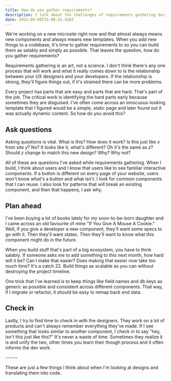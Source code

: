 ```yaml
---
title: How do you gather requirements?
description: I talk about the challenges of requirements gathering during new dev work.
date: 2021-09-08T15:08:41.926Z
---
```

We're working on a new microsite right now and that almost always means new components and always means new templates. When you add new things to a codebase, it's time to gather requirements to so you can build them as salably and simply as possible. That leaves the question, how do you gather requirements?

Requirements gathering is an art, not a science. I don't think there's any one process that will work and what it really comes down to is the relationship between your UX designers and your developers. If the relationship is strong, they'll figure things out, if it's strained there can be more problems.

Every project has parts that are easy and parts that are hard. That's part of the job. The critical work is identifying the hard parts early because sometimes they are disguised. I've often come across an innocuous-looking template that I figured would be a simple, static page and later found out it was actually dynamic content. So how do you avoid this?

## Ask questions

Asking questions is vital. What is this? How does it work? Is this just like *x* from site *y*? No? It looks like it, what's different? Oh it's the same as *z*? Should *z* change to match this new design? Why? Why not?

All of these are questions I've asked while requirements gathering. When I build, I think about users and I know that users like to see familiar interactive components. If a button is different on every page of your website, users won't know what's a button and what isn't. I look for common components that I can reuse. I also look for patterns that will break an existing component, and then that happens, I ask why. 

## Plan ahead

I've been buying a lot of books lately for my soon-to-be-born daughter and I came across an old favourite of mine "If You Give A Mouse A Cookie." Well, if you give a developer a new component, they'll want some specs to go with it. Then they'll want states. Then they'll want to know what this component might do in the future. 

When you build stuff that's part of a big ecosystem, you have to think salably. If someone asks me to add something to this next month, how hard will it be? Can I make that easier? Does making that easier now take too much time? It's a catch 22. Build things as scalable as you can without destroying the project timeline. 

One trick that I've learned is to keep things like field names and db keys as generic as possible and consistent across different components. That way, if I migrate or refactor, it should be easy to remap back end data. 

## Check in

Lastly, I try to find time to check in with the designers. They work on a lot of products and can't always remember everything they've made. If I see something that looks similar to another component, I check in to say "hey, isn't this just like this?" It's never a waste of time. Sometimes they realize it is and unify the two, other times you learn their though process and it often informs the dev work.



\------

These are just a few things I think about when I'm looking at designs and translating them into code.